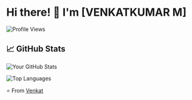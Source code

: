 # Hi there! 👋 I'm [VENKATKUMAR M]

![Profile Views](https://komarev.com/ghpvc/?username=venkatk-git&color=blueviolet)

## 📈 GitHub Stats

![Your GitHub Stats](https://github-readme-stats.vercel.app/api?username=abijo-rt&show_icons=true&theme=radical)

![Top Languages](https://github-readme-stats.vercel.app/api/top-langs/?username=venkatk-git&layout=compact&theme=radical)

⭐️ From [Venkat](https://github.com/venkatk-git)
